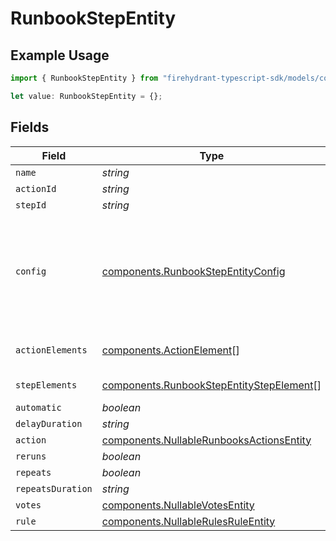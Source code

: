 # RunbookStepEntity

## Example Usage

```typescript
import { RunbookStepEntity } from "firehydrant-typescript-sdk/models/components";

let value: RunbookStepEntity = {};
```

## Fields

| Field                                                                                                | Type                                                                                                 | Required                                                                                             | Description                                                                                          |
| ---------------------------------------------------------------------------------------------------- | ---------------------------------------------------------------------------------------------------- | ---------------------------------------------------------------------------------------------------- | ---------------------------------------------------------------------------------------------------- |
| `name`                                                                                               | *string*                                                                                             | :heavy_minus_sign:                                                                                   | N/A                                                                                                  |
| `actionId`                                                                                           | *string*                                                                                             | :heavy_minus_sign:                                                                                   | N/A                                                                                                  |
| `stepId`                                                                                             | *string*                                                                                             | :heavy_minus_sign:                                                                                   | N/A                                                                                                  |
| `config`                                                                                             | [components.RunbookStepEntityConfig](../../models/components/runbookstepentityconfig.md)             | :heavy_minus_sign:                                                                                   | An unstructured object of key/value pairs describing the config settings for the step.               |
| `actionElements`                                                                                     | [components.ActionElement](../../models/components/actionelement.md)[]                               | :heavy_minus_sign:                                                                                   | A list of action elements                                                                            |
| `stepElements`                                                                                       | [components.RunbookStepEntityStepElement](../../models/components/runbookstepentitystepelement.md)[] | :heavy_minus_sign:                                                                                   | A list of step elements                                                                              |
| `automatic`                                                                                          | *boolean*                                                                                            | :heavy_minus_sign:                                                                                   | N/A                                                                                                  |
| `delayDuration`                                                                                      | *string*                                                                                             | :heavy_minus_sign:                                                                                   | N/A                                                                                                  |
| `action`                                                                                             | [components.NullableRunbooksActionsEntity](../../models/components/nullablerunbooksactionsentity.md) | :heavy_minus_sign:                                                                                   | N/A                                                                                                  |
| `reruns`                                                                                             | *boolean*                                                                                            | :heavy_minus_sign:                                                                                   | N/A                                                                                                  |
| `repeats`                                                                                            | *boolean*                                                                                            | :heavy_minus_sign:                                                                                   | N/A                                                                                                  |
| `repeatsDuration`                                                                                    | *string*                                                                                             | :heavy_minus_sign:                                                                                   | N/A                                                                                                  |
| `votes`                                                                                              | [components.NullableVotesEntity](../../models/components/nullablevotesentity.md)                     | :heavy_minus_sign:                                                                                   | N/A                                                                                                  |
| `rule`                                                                                               | [components.NullableRulesRuleEntity](../../models/components/nullablerulesruleentity.md)             | :heavy_minus_sign:                                                                                   | N/A                                                                                                  |